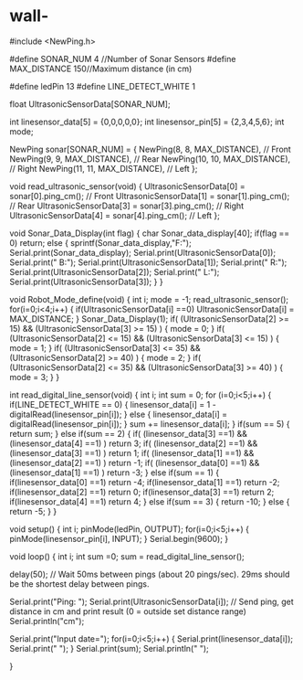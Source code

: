 # wall-
#include <NewPing.h>

#define SONAR_NUM 4     //Number of Sonar Sensors
#define MAX_DISTANCE 150//Maximum distance (in cm)

#define ledPin 13
#define LINE_DETECT_WHITE 1

float UltrasonicSensorData[SONAR_NUM];

int linesensor_data[5] = {0,0,0,0,0};
int linesensor_pin[5] = {2,3,4,5,6};
int mode;

NewPing sonar[SONAR_NUM] =
{
  NewPing(8, 8, MAX_DISTANCE),  // Front
  NewPing(9, 9, MAX_DISTANCE),  // Rear
  NewPing(10, 10, MAX_DISTANCE),  // Right
  NewPing(11, 11, MAX_DISTANCE),  // Left
};

void read_ultrasonic_sensor(void)
{
 UltrasonicSensorData[0] = sonar[0].ping_cm();  // Front
 UltrasonicSensorData[1] = sonar[1].ping_cm();  // Rear
 UltrasonicSensorData[3] = sonar[3].ping_cm();  // Right
 UltrasonicSensorData[4] = sonar[4].ping_cm();  // Left
};

void Sonar_Data_Display(int flag)
{
  char Sonar_data_display[40];
  if(flag == 0) return;
  else
  {
    sprintf(Sonar_data_display,"F:");
    Serial.print(Sonar_data_display);
    Serial.print(UltrasonicSensorData[0]);
    Serial.print(" B:");
    Serial.print(UltrasonicSensorData[1]);
    Serial.print(" R:");
    Serial.print(UltrasonicSensorData[2]);
    Serial.print(" L:");
    Serial.print(UltrasonicSensorData[3]);
  }
}

void Robot_Mode_define(void)
{
  int i;
  mode = -1;
  read_ultrasonic_sensor();
  for(i=0;i<4;i++)
  {
    if(UltrasonicSensorData[i] ==0)  UltrasonicSensorData[i] = MAX_DISTANCE;
  }
  Sonar_Data_Display(1);
  if( (UltrasonicSensorData[2] >= 15) && (UltrasonicSensorData[3] >= 15) )
  {
    mode = 0;
  }
  if( (UltrasonicSensorData[2] <= 15) && (UltrasonicSensorData[3] <= 15) )
  {
    mode = 1;
  }
  if( (UltrasonicSensorData[3] <= 35) && (UltrasonicSensorData[2] >= 40) )
  {
    mode = 2;
  }
  if( (UltrasonicSensorData[2] <= 35) && (UltrasonicSensorData[3] >= 40) )
  {
    mode = 3;
  }
}


int read_digital_line_sensor(void)
{
  int i;
  int sum = 0;
  for (i=0;i<5;i++)
  {
    if(LINE_DETECT_WHITE == 0)
    {
      linesensor_data[i] = 1 - digitalRead(linesensor_pin[i]);
    }
    else
    {
      linesensor_data[i] =     digitalRead(linesensor_pin[i]);
    }
    sum += linesensor_data[i];
  }
  if(sum == 5)
  {
    return sum;
  }
  else if(sum == 2)
  {
    if( (linesensor_data[3] ==1) && (linesensor_data[4] ==1)  ) return 3;
    if( (linesensor_data[2] ==1) && (linesensor_data[3] ==1)  ) return 1;
    if( (linesensor_data[1] ==1) && (linesensor_data[2] ==1)  ) return -1;
    if( (linesensor_data[0] ==1) && (linesensor_data[1] ==1)  ) return -3;
  }
  else if(sum == 1)
  {
    if(linesensor_data[0] ==1) return -4;
    if(linesensor_data[1] ==1) return -2;
    if(linesensor_data[2] ==1) return 0;
    if(linesensor_data[3] ==1) return 2;
    if(linesensor_data[4] ==1) return 4;
  }
  else if(sum == 3)
  {
    return -10;
  }
  else
  {
    return -5;
  }
}

void setup() {
  int i;
  pinMode(ledPin, OUTPUT);
  for(i=0;i<5;i++)
  {
  pinMode(linesensor_pin[i], INPUT);
  }
  Serial.begin(9600);
}

void loop() {
  int i;
  int sum =0;
  sum = read_digital_line_sensor();
  

  delay(50); // Wait 50ms between pings (about 20 pings/sec). 29ms should be the shortest delay between pings.

  Serial.print("Ping: ");
  Serial.print(UltrasonicSensorData[i]); // Send ping, get distance in cm and print result (0 = outside set distance range)
  Serial.println("cm");

  Serial.print("Input date=");
  for(i=0;i<5;i++)
  {
    Serial.print(linesensor_data[i]);
    Serial.print("   ");
  }
  Serial.print(sum);
  Serial.println("   ");
  
}
